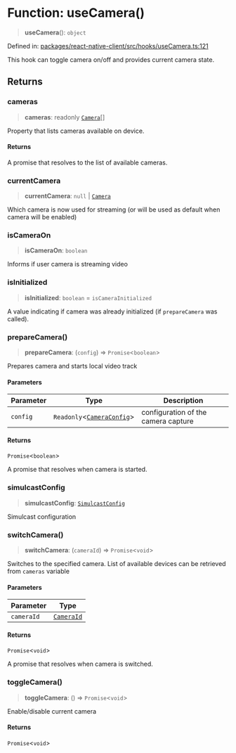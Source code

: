 # Function: useCamera()

> **useCamera**(): `object`

Defined in: [packages/react-native-client/src/hooks/useCamera.ts:121](https://github.com/fishjam-cloud/mobile-client-sdk/blob/76d05a6e62b137b02043a8a00ca762ff218a64b5/packages/react-native-client/src/hooks/useCamera.ts#L121)

This hook can toggle camera on/off and provides current camera state.

## Returns

### cameras

> **cameras**: readonly [`Camera`](../type-aliases/Camera.md)[]

Property that lists cameras available on device.

#### Returns

A promise that resolves to the list of available cameras.

### currentCamera

> **currentCamera**: `null` \| [`Camera`](../type-aliases/Camera.md)

Which camera is now used for streaming (or will be used as default when camera will be enabled)

### isCameraOn

> **isCameraOn**: `boolean`

Informs if user camera is streaming video

### isInitialized

> **isInitialized**: `boolean` = `isCameraInitialized`

A value indicating if camera was already initialized (if `prepareCamera` was called).

### prepareCamera()

> **prepareCamera**: (`config`) => `Promise`\<`boolean`\>

Prepares camera and starts local video track

#### Parameters

| Parameter | Type | Description |
| ------ | ------ | ------ |
| `config` | `Readonly`\<[`CameraConfig`](../type-aliases/CameraConfig.md)\> | configuration of the camera capture |

#### Returns

`Promise`\<`boolean`\>

A promise that resolves when camera is started.

### simulcastConfig

> **simulcastConfig**: [`SimulcastConfig`](../type-aliases/SimulcastConfig.md)

Simulcast configuration

### switchCamera()

> **switchCamera**: (`cameraId`) => `Promise`\<`void`\>

Switches to the specified camera.
List of available devices can be retrieved from `cameras` variable

#### Parameters

| Parameter | Type |
| ------ | ------ |
| `cameraId` | [`CameraId`](../type-aliases/CameraId.md) |

#### Returns

`Promise`\<`void`\>

A promise that resolves when camera is switched.

### toggleCamera()

> **toggleCamera**: () => `Promise`\<`void`\>

Enable/disable current camera

#### Returns

`Promise`\<`void`\>
